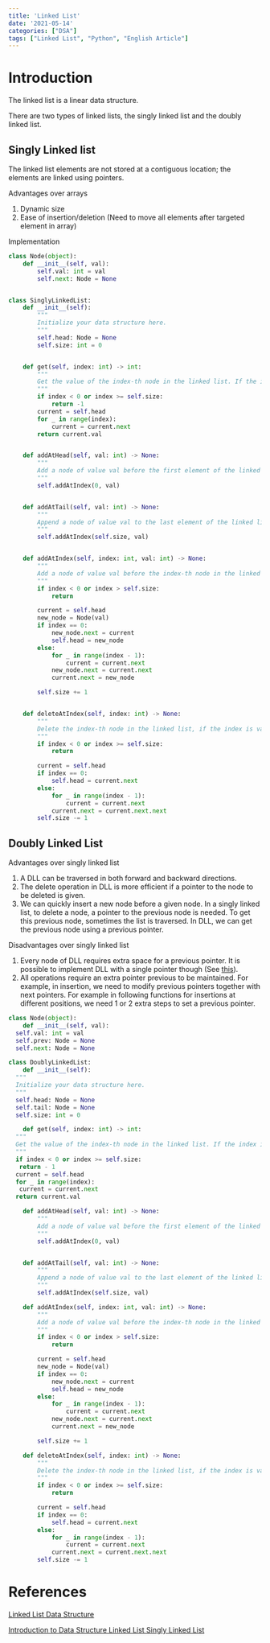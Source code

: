 ```yaml
---
title: 'Linked List'
date: '2021-05-14'
categories: ["DSA"]
tags: ["Linked List", "Python", "English Article"]
---
```


# Introduction

The linked list is a linear data structure.

There are two types of linked lists, the singly linked list and the doubly linked list.

## Singly Linked list

The linked list elements are not stored at a contiguous location; the elements are linked using pointers.

Advantages over arrays

1. Dynamic size
2. Ease of insertion/deletion (Need to move all elements after targeted element in array)

Implementation

```python
class Node(object):
    def __init__(self, val):
        self.val: int = val
        self.next: Node = None


class SinglyLinkedList:
    def __init__(self):
        """
        Initialize your data structure here.
        """
        self.head: Node = None
        self.size: int = 0


    def get(self, index: int) -> int:
        """
        Get the value of the index-th node in the linked list. If the index is invalid, return -1.
        """
        if index < 0 or index >= self.size:
            return -1
        current = self.head
        for _ in range(index):
            current = current.next
        return current.val


    def addAtHead(self, val: int) -> None:
        """
        Add a node of value val before the first element of the linked list. After the insertion,           the new node will be the first node of the linked list.
        """
        self.addAtIndex(0, val)


    def addAtTail(self, val: int) -> None:
        """
        Append a node of value val to the last element of the linked list.
        """
        self.addAtIndex(self.size, val)


    def addAtIndex(self, index: int, val: int) -> None:
        """
        Add a node of value val before the index-th node in the linked list. If index equals to the         length of linked list, the node will be appended to the end of linked list. If index is             greater than the length, the node will not be inserted.
        """
        if index < 0 or index > self.size:
            return

        current = self.head
        new_node = Node(val)
        if index == 0:
            new_node.next = current
            self.head = new_node
        else:
            for _ in range(index - 1):
                current = current.next
            new_node.next = current.next
            current.next = new_node

        self.size += 1


    def deleteAtIndex(self, index: int) -> None:
        """
        Delete the index-th node in the linked list, if the index is valid.
        """
        if index < 0 or index >= self.size:
            return

        current = self.head
        if index == 0:
            self.head = current.next
        else:
            for _ in range(index - 1):
                current = current.next
            current.next = current.next.next
        self.size -= 1
```

## Doubly Linked List

Advantages over singly linked list

1. A DLL can be traversed in both forward and backward directions.
2. The delete operation in DLL is more efficient if a pointer to the node to be deleted is given.
3. We can quickly insert a new node before a given node.
   In a singly linked list, to delete a node, a pointer to the previous node is needed. To get this previous node, sometimes the list is traversed. In DLL, we can get the previous node using a previous pointer.

Disadvantages over singly linked list

1. Every node of DLL requires extra space for a previous pointer. It is possible to implement DLL with a single pointer though (See [this](https://www.geeksforgeeks.org/xor-linked-list-a-memory-efficient-doubly-linked-list-set-1/)).
2. All operations require an extra pointer previous to be maintained. For example, in insertion, we need to modify previous pointers together with next pointers. For example in following functions for insertions at different positions, we need 1 or 2 extra steps to set a previous pointer.

```python
class Node(object):
    def __init__(self, val):
  self.val: int = val
  self.prev: Node = None
  self.next: Node = None

class DoublyLinkedList:
    def __init__(self):
  """
  Initialize your data structure here.
  """
  self.head: Node = None
  self.tail: Node = None
  self.size: int = 0

    def get(self, index: int) -> int:
  """
  Get the value of the index-th node in the linked list. If the index is invalid, return -1.
  """
  if index < 0 or index >= self.size:
   return - 1
  current = self.head
  for _ in range(index):
   current = current.next
  return current.val

    def addAtHead(self, val: int) -> None:
        """
        Add a node of value val before the first element of the linked list. After the insertion,           the new node will be the first node of the linked list.
        """
        self.addAtIndex(0, val)


    def addAtTail(self, val: int) -> None:
        """
        Append a node of value val to the last element of the linked list.
        """
        self.addAtIndex(self.size, val)

    def addAtIndex(self, index: int, val: int) -> None:
        """
        Add a node of value val before the index-th node in the linked list. If index equals to the         length of linked list, the node will be appended to the end of linked list. If index is             greater than the length, the node will not be inserted.
        """
        if index < 0 or index > self.size:
            return

        current = self.head
        new_node = Node(val)
        if index == 0:
            new_node.next = current
            self.head = new_node
        else:
            for _ in range(index - 1):
                current = current.next
            new_node.next = current.next
            current.next = new_node

        self.size += 1

    def deleteAtIndex(self, index: int) -> None:
        """
        Delete the index-th node in the linked list, if the index is valid.
        """
        if index < 0 or index >= self.size:
            return

        current = self.head
        if index == 0:
            self.head = current.next
        else:
            for _ in range(index - 1):
                current = current.next
            current.next = current.next.next
        self.size -= 1
```

# References

[Linked List Data Structure](https://www.geeksforgeeks.org/data-structures/linked-list/)

[Introduction to Data Structure Linked List Singly Linked List](https://leetcode.com/explore/learn/card/linked-list/209/singly-linked-list/)
